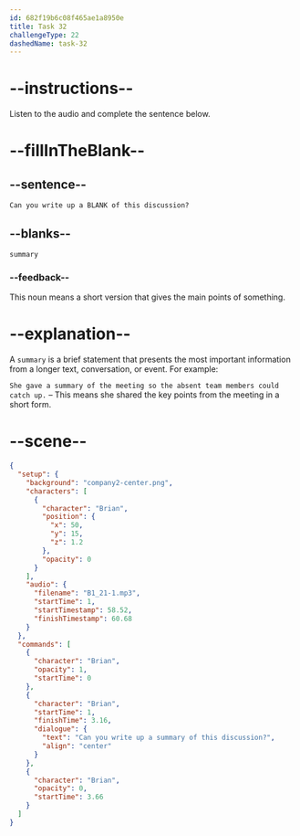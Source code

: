 ```yaml
---
id: 682f19b6c08f465ae1a8950e
title: Task 32
challengeType: 22
dashedName: task-32
---
```


<!-- (Audio) Brian: Can you write up a summary of this discussion? -->

# --instructions--

Listen to the audio and complete the sentence below.

# --fillInTheBlank--

## --sentence--

`Can you write up a BLANK of this discussion?`

## --blanks--

`summary`

### --feedback--

This noun means a short version that gives the main points of something.

# --explanation--

A `summary` is a brief statement that presents the most important information from a longer text, conversation, or event. For example:

`She gave a summary of the meeting so the absent team members could catch up.` – This means she shared the key points from the meeting in a short form.

# --scene--

```json
{
  "setup": {
    "background": "company2-center.png",
    "characters": [
      {
        "character": "Brian",
        "position": {
          "x": 50,
          "y": 15,
          "z": 1.2
        },
        "opacity": 0
      }
    ],
    "audio": {
      "filename": "B1_21-1.mp3",
      "startTime": 1,
      "startTimestamp": 58.52,
      "finishTimestamp": 60.68
    }
  },
  "commands": [
    {
      "character": "Brian",
      "opacity": 1,
      "startTime": 0
    },
    {
      "character": "Brian",
      "startTime": 1,
      "finishTime": 3.16,
      "dialogue": {
        "text": "Can you write up a summary of this discussion?",
        "align": "center"
      }
    },
    {
      "character": "Brian",
      "opacity": 0,
      "startTime": 3.66
    }
  ]
}
```
